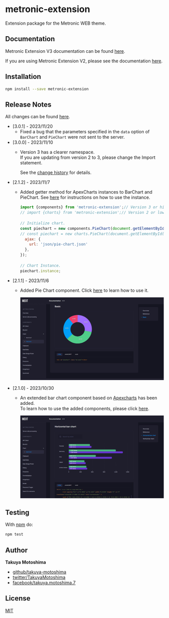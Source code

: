 # metronic-extension
Extension package for the Metronic WEB theme.

## Documentation
Metronic Extension V3 documentation can be found [here](https://takuya-motoshima.github.io/metronic-extension/v3/).

If you are using Metronic Extension V2, please see the documentation [here](https://takuya-motoshima.github.io/metronic-extension/v2/).

## Installation
```sh
npm install --save metronic-extension
```

## Release Notes
All changes can be found [here](CHANGELOG.md).

- [3.0.1] - 2023/11/20
    - Fixed a bug that the parameters specified in the `data` option of `BarChart` and `PieChart` were not sent to the server.
- [3.0.0] - 2023/11/10
    - Version 3 has a clearer namespace.  
        If you are updating from version 2 to 3, please change the Import statement.  

        See the [change history](CHANGELOG.md) for details.
- [2.1.2] - 2023/11/7
    - Added getter method for ApexCharts instances to BarChart and PieChart.
        See [here](https://apexcharts.com/docs/methods/#) for instructions on how to use the instance.

        ```js
        import {components} from 'metronic-extension';// Version 3 or higher.
        // import {charts} from 'metronic-extension';// Version 2 or lower.

        // Initialize chart.
        const piechart = new components.PieChart(document.getElementById('piechart'), {// Version 3 or higher.
        // const piechart = new charts.PieChart(document.getElementById('piechart'), {// Version 2 or lower.
          ajax: {
            url: 'json/pie-chart.json'
          },
        });

        // Chart Instance.
        piechart.instance;
        ```
- [2.1.1] - 2023/11/6
    - Added Pie Chart component. Click [here](https://takuya-motoshima.github.io/metronic-extension/v3/piechart.html) to learn how to use it.

        ![PieChart.jpg](screencaps/PieChart.jpg)
- [2.1.0] - 2023/10/30
    - An extended bar chart component based on [Apexcharts](https://apexcharts.com/) has been added.  
        To learn how to use the added components, please click [here](https://takuya-motoshima.github.io/metronic-extension/v3/barchart.html).

        ![BarChart.jpg](screencaps/BarChart.jpg)

## Testing
With [npm](http://npmjs.org) do:

```sh
npm test
```

## Author
**Takuya Motoshima**

* [github/takuya-motoshima](https://github.com/takuya-motoshima)
* [twitter/TakuyaMotoshima](https://twitter.com/TakuyaMotoshima)
* [facebook/takuya.motoshima.7](https://www.facebook.com/takuya.motoshima.7)

## License
[MIT](LICENSE)